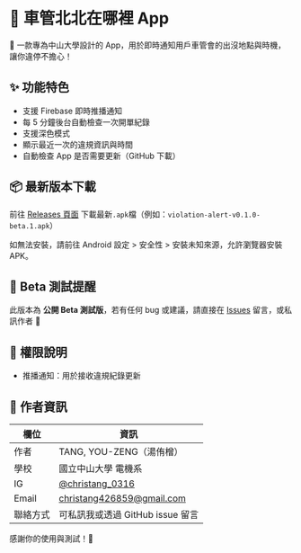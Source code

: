 # 🚗 車管北北在哪裡 App

📱 一款專為中山大學設計的 App，用於即時通知用戶車管會的出沒地點與時機，讓你違停不擔心！



## ✨ 功能特色

- 支援 Firebase 即時推播通知
- 每 5 分鐘後台自動檢查一次開單紀錄
- 支援深色模式
- 顯示最近一次的違規資訊與時間
- 自動檢查 App 是否需要更新（GitHub 下載）



## 📦 最新版本下載

前往 [Releases 頁面](https://github.com/christang0316/NSYSU-Vehicle-Notification/releases) 下載最新`.apk`檔（例如：`violation-alert-v0.1.0-beta.1.apk`）

如無法安裝，請前往 Android 設定 > 安全性 > 安裝未知來源，允許瀏覽器安裝 APK。



## 🧪 Beta 測試提醒

此版本為 **公開 Beta 測試版**，若有任何 bug 或建議，請直接在 [Issues](https://github.com/christang0316/NSYSU-Vehicle-Notification/issues) 留言，或私訊作者 🙏



## 🔐 權限說明

- 推播通知：用於接收違規紀錄更新
  

## 👤 作者資訊

| 欄位 | 資訊 |
|------|------|
| 作者 | TANG, YOU-ZENG（湯侑橧） |
| 學校 | 國立中山大學 電機系 |
| IG | [@christang_0316](https://instagram.com/christang_0316) |
| Email | christang426859@gmail.com |
| 聯絡方式 | 可私訊我或透過 GitHub issue 留言 |


感謝你的使用與測試！🚀
